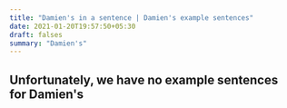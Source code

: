 ```yaml
---
title: "Damien's in a sentence | Damien's example sentences"
date: 2021-01-20T19:57:50+05:30
draft: falses
summary: "Damien's"
---
```

## Unfortunately, we have no example sentences for Damien's                 
